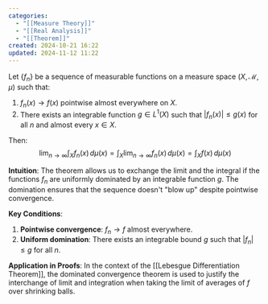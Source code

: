 ```yaml
---
categories:
  - "[[Measure Theory]]"
  - "[[Real Analysis]]"
  - "[[Theorem]]"
created: 2024-10-21 16:22
updated: 2024-11-12 11:22
---
```

Let $\{f_n\}$ be a sequence of measurable functions on a measure space $(X, \mathcal{M}, \mu)$ such that:
  1. $f_n(x) \to f(x)$ pointwise almost everywhere on $X$.
  2. There exists an integrable function $g \in L^1(X)$ such that $|f_n(x)| \leq g(x)$ for all $n$ and almost every $x \in X$.

  Then:
  $$
  \lim_{n \to \infty} \int_X f_n(x) \, d\mu(x) = \int_X \lim_{n \to \infty} f_n(x) \, d\mu(x) = \int_X f(x) \, d\mu(x)
  $$

**Intuition**: The theorem allows us to exchange the limit and the integral if the functions $f_n$ are uniformly dominated by an integrable function $g$. The domination ensures that the sequence doesn't "blow up" despite pointwise convergence.

**Key Conditions**:
  1. **Pointwise convergence**: $f_n \to f$ almost everywhere.
  2. **Uniform domination**: There exists an integrable bound $g$ such that $|f_n| \leq g$ for all $n$.
  
**Application in Proofs**: In the context of the [[Lebesgue Differentiation Theorem]], the dominated convergence theorem is used to justify the interchange of limit and integration when taking the limit of averages of $f$ over shrinking balls.